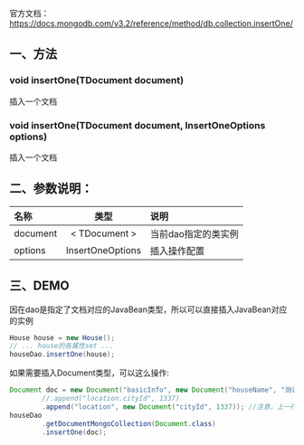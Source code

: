 官方文档：https://docs.mongodb.com/v3.2/reference/method/db.collection.insertOne/


## 一、方法

### void insertOne(TDocument document)

插入一个文档


### void insertOne(TDocument document, InsertOneOptions options)

插入一个文档


## 二、参数说明：

| 名称 | 类型 | 说明 |
| :-- | :--: | :-- |
| document | < TDocument > | 当前dao指定的类实例 |
| options | InsertOneOptions | 插入操作配置 |


## 三、DEMO


因在dao是指定了文档对应的JavaBean类型，所以可以直接插入JavaBean对应的实例

``` java
House house = new House();
// ... house的各属性set ...
houseDao.insertOne(house);
```

如果需要插入Document类型，可以这么操作: 

``` java
Document doc = new Document("basicInfo", new Document("houseName", "测试楼盘")) //注意，如果未指定_id，插入时会直接使用ObjectId()!
        //.append("location.cityId", 1337)
        .append("location", new Document("cityId", 1337)); //注意，上一行的写法会报错，key值不能带.
houseDao
        .getDocumentMongoCollection(Document.class)
        .insertOne(doc);
```




